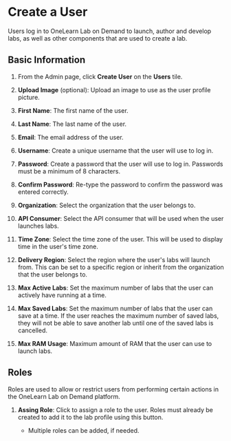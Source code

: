 # Create a User 

Users log in to OneLearn Lab on Demand to launch, author and develop labs, as well as other components that are used to create a lab. 

## Basic Information 

1. From the Admin page, click **Create User** on the **Users** tile.

1. **Upload Image** (optional): Upload an image to use as the user profile picture.

1. **First Name**: The first name of the user.

1. **Last Name**: The last name of the user.

1. **Email**: The email address of the user.

1. **Username**: Create a unique username that the user will use to log in.

1. **Password**: Create a password that the user will use to log in. Passwords must be a minimum of 8 characters.

1. **Confirm Password**: Re-type the password to confirm the password was entered correctly. 

1. **Organization**: Select the organization that the user belongs to. 

1. **API Consumer**: Select the API consumer that will be used when the user launches labs.

1. **Time Zone**: Select the time zone of the user. This will be used to display time in the user's time zone. 

1. **Delivery Region**: Select the region where the user's labs will launch from. This can be set to a specific region or inherit from the organization that the user belongs to. 

1. **Max Active Labs**: Set the maximum number of labs that the user can actively have running at a time. 

1. **Max Saved Labs**: Set the maximum number of labs that the user can save at a time. If the user reaches the maximum number of saved labs, they will not be able to save another lab until one of the saved labs is cancelled. 

1. **Max RAM Usage**: Maximum amount of RAM that the user can use to launch labs. 

## Roles

Roles are used to allow or restrict users from performing certain actions in the OneLearn Lab on Demand platform.

1. **Assing Role**: Click to assign a role to the user. Roles must already be created to add it to the lab profile using this button.

    - Multiple roles can be added, if needed. 
    




